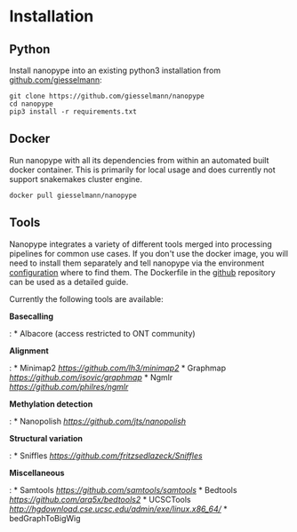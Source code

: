 # Installation

## Python
Install nanopype into an existing python3 installation from [github.com/giesselmann](https://github.com/giesselmann/nanopype/):

    git clone https://github.com/giesselmann/nanopype
    cd nanopype
    pip3 install -r requirements.txt
	
## Docker
Run nanopype with all its dependencies from within an automated built docker container. This is primarily for local usage and does currently not support snakemakes cluster engine. 

    docker pull giesselmann/nanopype

## Tools
Nanopype integrates a variety of different tools merged into processing pipelines for common use cases. If you don't use the docker image, you will need to install them separately and tell nanopype via the environment [configuration](configuration.md) where to find them. The Dockerfile in the [github](https://github.com/giesselmann/nanopype/) repository can be used as a detailed guide.

Currently the following tools are available:

**Basecalling**

:   * Albacore (access restricted to ONT community)

**Alignment**

:   * Minimap2 *https://github.com/lh3/minimap2*
    * Graphmap *https://github.com/isovic/graphmap*
    * Ngmlr *https://github.com/philres/ngmlr*
    
**Methylation detection**

:   * Nanopolish *https://github.com/jts/nanopolish*

**Structural variation**

:   * Sniffles *https://github.com/fritzsedlazeck/Sniffles*

**Miscellaneous**

:   * Samtools *https://github.com/samtools/samtools*
    * Bedtools *https://github.com/arq5x/bedtools2*
    * UCSCTools *http://hgdownload.cse.ucsc.edu/admin/exe/linux.x86_64/*
        * bedGraphToBigWig 

